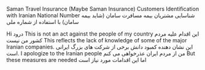 Saman Travel Insurance (Maybe Saman Insurance) Customers Identification with Iranian National Number
شناسایی مشتریان بیمه مسافرت سامان (شاید بیمه سامان) با استفاده از شماره ملی



Hi
درود
This is not an act against the people of my country
این اقدام علیه مردم کشور من نیست
This reflects the lack of knowledge of some of the major Iranian companies.
این نشان دهنده کمبود دانش برخی از شرکت های بزرگ ایرانی است.
I apologize to the Iranian people
من از مردم ایران عذرخواهی می کنم
But these measures are needed
اما این اقدامات مورد نیاز است


